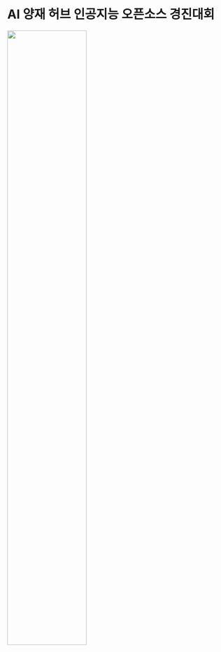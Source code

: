 # AI 양재 허브 인공지능 오픈소스 경진대회

<img width="60%" src="https://user-images.githubusercontent.com/97013710/210364441-89d27d3f-e22e-4156-ad14-b1a73665dd46.jpeg">
